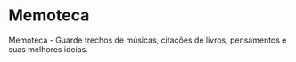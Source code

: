 # Memoteca
Memoteca - Guarde trechos de músicas, citações de livros, pensamentos e suas melhores ideias.
